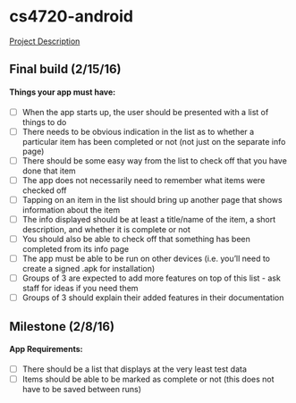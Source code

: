 # cs4720-android
[Project Description](https://cs4720.cs.virginia.edu/android.html)

## Final build (2/15/16)

#### Things your app must have:

- [ ] When the app starts up, the user should be presented with a list of things to do
- [ ] There needs to be obvious indication in the list as to whether a particular item has been completed or not (not just on the separate info page)
- [ ] There should be some easy way from the list to check off that you have done that item
- [ ] The app does not necessarily need to remember what items were checked off
- [ ] Tapping on an item in the list should bring up another page that shows information about the item
- [ ] The info displayed should be at least a title/name of the item, a short description, and whether it is complete or not
- [ ] You should also be able to check off that something has been completed from its info page
- [ ] The app must be able to be run on other devices (i.e. you’ll need to create a signed .apk for installation)
- [ ] Groups of 3 are expected to add more features on top of this list - ask staff for ideas if you need them
- [ ] Groups of 3 should explain their added features in their documentation

## Milestone (2/8/16)

#### App Requirements:

- [ ] There should be a list that displays at the very least test data
- [ ] Items should be able to be marked as complete or not (this does not have to be saved between runs)
